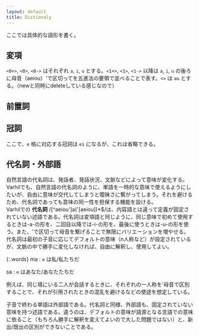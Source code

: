 ```yaml
---
layout: default
title: Dictionaly
---
```


ここでは具体的な語形を書く。

## 変項
`<0+>`, `<0>`, `<0->`  はそれぞれ `a`, `i`, `u` とする。`<1+>`, `<1>`, `<1->` 以降は `a`, `i`, `u` の後ろに母音（aeiou）'で区切ってを五進法の要領で並べることで表す。`<>` は `au` とする。（newと同時にdeleteしている感じなので）

## 前置詞

## 冠詞
ここで、`e` 格に対応する冠詞は `ei` になるが、これは省略できる。

## 代名詞・外部語
自然言語の代名詞は、発話者、発話状況、文脈などによって意味が変化する。Varhilでも、自然言語の代名詞のように、単語を一時的な意味で使えるようにしたいが、自由に意味が交代してしまうと曖昧さに繋がってしまう。それを避けるため、代名詞であっても意味の同一性を担保する機能を設ける。  
Varhilでの **代名詞** /[^aeiou']a('[aeiou])\*$/は、内容語とは違って定義が固定されていない述語である。代名詞は変項語と同じように、同じ意味で初めて使用するときは-a-の形を、二回目以降では-i-の形を、最後に使うときは-u-の形を使う。また、'で区切って母音を繋げることで無限にバリエーションを増やせる。代名詞は最初の子音に応じてデフォルトの意味（n人称など）が設定されているが、文脈の中で勝手に変化しなければ、自由に解釈し、使用してよい。  

{:.words}
ma
: `e` は私/私たちだ

sa
: `e` はあなた/あなたたちだ

例えば、同じ場にいる二人が会話するときに、それぞれの一人称を'母音で区別することで、それが引用されたときの混乱を避けるなどの使途を想定している。

子音で終わる単語は外部語である。代名詞と同様、外部語も、固定されていない意味を持つ述語である。違うのは、デフォルトの意味が語源となる言語での意味に依ること（もちろん勝手に解釈を変えてよいので大した問題ではない）と、新出/既出の区別ができないことである。
